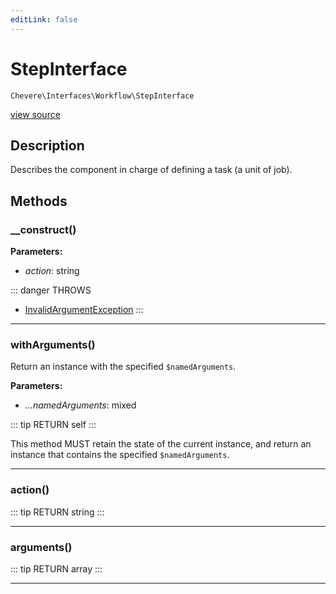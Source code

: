 ```yaml
---
editLink: false
---
```


# StepInterface

`Chevere\Interfaces\Workflow\StepInterface`

[view source](https://github.com/chevere/chevere/blob/master/src/Chevere/Interfaces/Workflow/StepInterface.php)

## Description

Describes the component in charge of defining a task (a unit of job).

## Methods

### __construct()

**Parameters:**

- *action*: string

::: danger THROWS
- [InvalidArgumentException](../../Exceptions/Core/InvalidArgumentException.md) 
:::

---

### withArguments()

Return an instance with the specified `$namedArguments`.

**Parameters:**

- *...namedArguments*: mixed

::: tip RETURN
self
:::

This method MUST retain the state of the current instance, and return
an instance that contains the specified `$namedArguments`.

---

### action()

::: tip RETURN
string
:::

---

### arguments()

::: tip RETURN
array
:::

---
